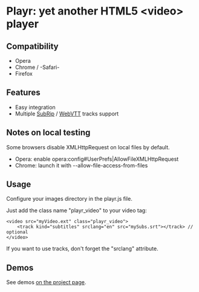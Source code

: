 # Playr: yet another HTML5 &lt;video&gt; player

## Compatibility

* Opera
* Chrome / -Safari-
* Firefox

## Features

* Easy integration
* Multiple [SubRip](http://en.wikipedia.org/wiki/SubRip) / [WebVTT](http://www.delphiki.com/webvtt/) tracks support

## Notes on local testing

Some browsers disable XMLHttpRequest on local files by default.

* Opera: enable opera:config#UserPrefs|AllowFileXMLHttpRequest
* Chrome: launch it with --allow-file-access-from-files

## Usage

Configure your images directory in the playr.js file.

Just add the class name "playr_video" to your video tag:

	<video src="myVideo.ext" class="playr_video">
		<track kind="subtitles" srclang="en" src="mySubs.srt"></track> // optional
	</video>

If you want to use tracks, don't forget the "srclang" attribute.

## Demos

See demos [on the project page](http://www.delphiki.com/html5/playr/).

